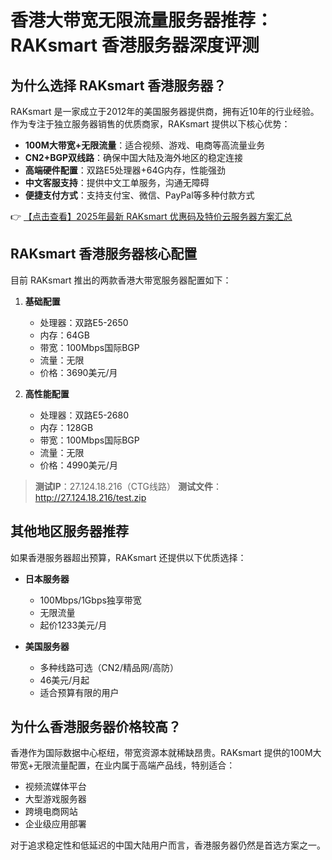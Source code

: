 # 香港大带宽无限流量服务器推荐：RAKsmart 香港服务器深度评测

## 为什么选择 RAKsmart 香港服务器？

RAKsmart 是一家成立于2012年的美国服务器提供商，拥有近10年的行业经验。作为专注于独立服务器销售的优质商家，RAKsmart 提供以下核心优势：

- **100M大带宽+无限流量**：适合视频、游戏、电商等高流量业务
- **CN2+BGP双线路**：确保中国大陆及海外地区的稳定连接
- **高端硬件配置**：双路E5处理器+64G内存，性能强劲
- **中文客服支持**：提供中文工单服务，沟通无障碍
- **便捷支付方式**：支持支付宝、微信、PayPal等多种付款方式

👉 [【点击查看】2025年最新 RAKsmart 优惠码及特价云服务器方案汇总](https://bit.ly/raksmart)

## RAKsmart 香港服务器核心配置

目前 RAKsmart 推出的两款香港大带宽服务器配置如下：

1. **基础配置**
   - 处理器：双路E5-2650
   - 内存：64GB
   - 带宽：100Mbps国际BGP
   - 流量：无限
   - 价格：3690美元/月

2. **高性能配置**
   - 处理器：双路E5-2680
   - 内存：128GB
   - 带宽：100Mbps国际BGP
   - 流量：无限
   - 价格：4990美元/月

> **测试IP**：27.124.18.216（CTG线路）
> **测试文件**：http://27.124.18.216/test.zip

## 其他地区服务器推荐

如果香港服务器超出预算，RAKsmart 还提供以下优质选择：

- **日本服务器**
  - 100Mbps/1Gbps独享带宽
  - 无限流量
  - 起价1233美元/月

- **美国服务器**
  - 多种线路可选（CN2/精品网/高防）
  - 46美元/月起
  - 适合预算有限的用户

## 为什么香港服务器价格较高？

香港作为国际数据中心枢纽，带宽资源本就稀缺昂贵。RAKsmart 提供的100M大带宽+无限流量配置，在业内属于高端产品线，特别适合：

- 视频流媒体平台
- 大型游戏服务器
- 跨境电商网站
- 企业级应用部署

对于追求稳定性和低延迟的中国大陆用户而言，香港服务器仍然是首选方案之一。